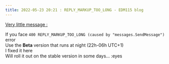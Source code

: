 ```yaml
---
title: 2022-05-23 20:21 : REPLY_MARKUP_TOO_LONG - EDM115 blog
---
```


<u>Very little message :</u>  
  
If you face `400 REPLY_MARKUP_TOO_LONG (caused by "messages.SendMessage")` error  
Use the **Beta** version that runs at night (22h-06h UTC+1)  
I fixed it here  
Will roll it out on the stable version in some days… :eyes

